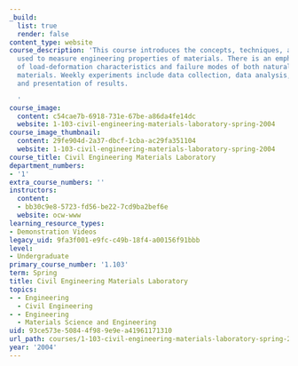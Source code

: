 ```yaml
---
_build:
  list: true
  render: false
content_type: website
course_description: 'This course introduces the concepts, techniques, and devices
  used to measure engineering properties of materials. There is an emphasis on measurement
  of load-deformation characteristics and failure modes of both natural and fabricated
  materials. Weekly experiments include data collection, data analysis, and interpretation
  and presentation of results.

  '
course_image:
  content: c54cae7b-6918-731e-67be-a86da4fe14dc
  website: 1-103-civil-engineering-materials-laboratory-spring-2004
course_image_thumbnail:
  content: 29fe904d-2a37-dbcf-1cba-ac29fa351104
  website: 1-103-civil-engineering-materials-laboratory-spring-2004
course_title: Civil Engineering Materials Laboratory
department_numbers:
- '1'
extra_course_numbers: ''
instructors:
  content:
  - bb30c9e8-5723-fd56-be22-7cd9ba2bef6e
  website: ocw-www
learning_resource_types:
- Demonstration Videos
legacy_uid: 9fa3f001-e9fc-c49b-18f4-a00156f91bbb
level:
- Undergraduate
primary_course_number: '1.103'
term: Spring
title: Civil Engineering Materials Laboratory
topics:
- - Engineering
  - Civil Engineering
- - Engineering
  - Materials Science and Engineering
uid: 93ce573e-5084-4f98-9e9e-a41961171310
url_path: courses/1-103-civil-engineering-materials-laboratory-spring-2004
year: '2004'
---
```

